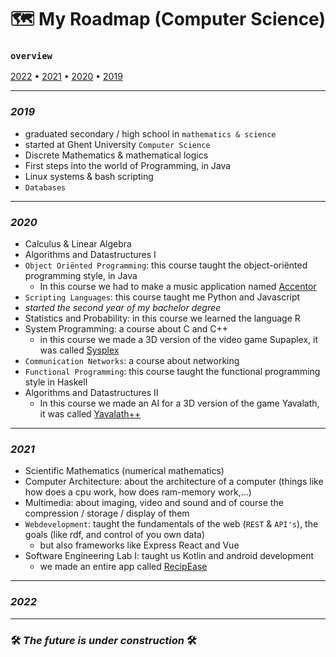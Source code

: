 #  🗺️ My Roadmap (Computer Science)
### `overview`
[2022](#2022) • [2021](#2021) • [2020](#2020) • [2019](#2019)


---

### _2019_
- graduated secondary / high school in `mathematics & science`
- started at Ghent University `Computer Science`
- Discrete Mathematics & mathematical logics
- First steps into the world of Programming, in Java
- Linux systems & bash scripting
- `Databases`

---

### _2020_
- Calculus & Linear Algebra
- Algorithms and Datastructures I
- `Object Oriënted Programming`: this course taught the object-oriënted programming style, in Java
  - In this course we had to make a music application named [Accentor](project_descriptions/accentor.md)
- `Scripting Languages`: this course taught me Python and Javascript
- _started the second year of my bachelor degree_
- Statistics and Probability: in this course we learned the language R
- System Programming: a course about C and C++
  - in this course we made a 3D version of the video game Supaplex, it was called [Sysplex](project_descriptions/sysplex.md) 
- `Communication Networks`: a course about networking
- `Functional Programming`: this course taught the functional programming style in Haskell
- Algorithms and Datastructures II
  - In this course we made an AI for a 3D version of the game Yavalath, it was called [Yavalath++](project_descriptions/yavalath.md)

---

### _2021_
- Scientific Mathematics (numerical mathematics)
- Computer Architecture: about the architecture of a computer (things like how does a cpu work, how does ram-memory work,...)
- Multimedia: about imaging, video and sound and of course the compression / storage / display of them
- `Webdevelopment`: taught the fundamentals of the web (`REST` & `API's`), the goals (like rdf, and control of you own data)
  - but also frameworks like Express React and Vue
- Software Engineering Lab I: taught us Kotlin and android development
  - we made an entire app called [RecipEase](project_descriptions/recipease.md)

---

### _2022_

---

### 🛠 _The future is under construction_ 🛠
